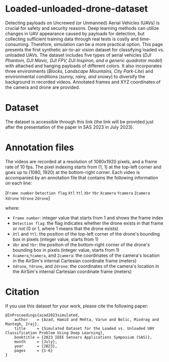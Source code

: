 # Loaded-unloaded-drone-dataset

Detecting payloads on Uncrewed (or Unmanned) Aerial Vehicles (UAVs) is crucial for safety and security reasons. Deep learning methods can utilize changes in UAV appearance caused by payloads for detection, but collecting sufficient training data through real tests is costly and time-consuming. Therefore, simulation can be a more practical option. This page presents the first synthetic air-to-air vision dataset for classifying loaded vs. unloaded UAVs. The dataset includes five types of aerial vehicles (_DJI Phantom, DJI Mavic, DJI FPV, DJI Inspiron, and a generic quadrotor model_) with attached and hanging payloads of different colors. It also incorporates three environments (_Blocks, Landscape Mountains, City Park-Lite_) and environmental conditions (_sunny, rainy, and snowy_) to diversify the background in recorded videos. Annotated frames and XYZ coordinates of the camera and drone are provided. 

# Dataset
The dataset is accessible through this link (the link will be provided just after the presentation of the paper in SAS 2023 in July 2023).

# Annotation files
The videos are recorded at a resolution of 1080x1920 pixels, and a frame rate of 10 fps. The pixel indexing starts from (1, 1) at the top-left corner and goes up to (1080, 1920) at the bottom-right corner. Each video is accompanied by an annotation file that contains the following information on each line:

[`Frame number` `Detection flag` `Xtl` `Ytl` `Xbr` `Ybr` `Xcamera` `Ycamera` `Zcamera` `Xdrone` `Ydrone` `Zdrone`]

where:
* `Frame number`: integer value that starts from 1 and shows the frame index
* `Detection flag`: the flag indicates whether the drone exists in that frame or not (0 or 1, where 1 means that the drone exists)
* `Xtl` and `Ytl`: the position of the top-left corner of the drone's bounding box in pixels (integer value, starts from 1)
* `Xbr` and `Ybr`: the position of the bottom-right corner of the drone's bounding box in pixels (integer value, starts from 1)
* `Xcamera`,`Ycamera`, and `Zcamera`: the coordinates of the camera's location in the AirSim's internal Cartesian coordinate frame (meters)
* `Xdrone`, `Ydrone`, and `Zdrone`: the coordinates of the camera's location in the AirSim's internal Cartesian coordinate frame (meters)



# Citation
If you use this dataset for your work, please cite the following paper:
```
@InProceedings{azad2023simulated,
    author    = {Azad, Hamid and Mehta, Varun and Bolic, Miodrag and Mantegh, Iraj},
    title     = {Simulated Dataset for the Loaded vs. Unloaded UAV Classification Problem Using Deep Learning},
    booktitle = {2023 IEEE Sensors Applications Symposium (SAS)},
    month     = {July},
    year      = {2023},
    pages     = {1-6}
}
``` 


